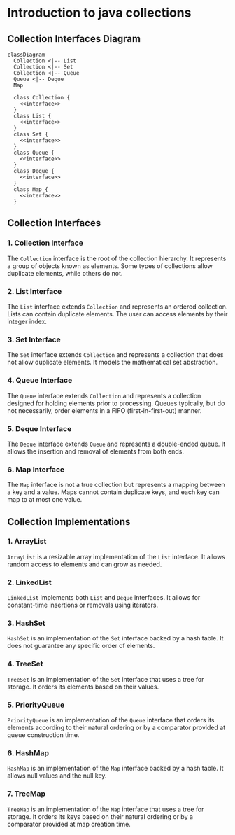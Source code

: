 # Introduction to java collections
## Collection Interfaces Diagram

```mermaid
classDiagram
  Collection <|-- List
  Collection <|-- Set
  Collection <|-- Queue
  Queue <|-- Deque
  Map

  class Collection {
    <<interface>>
  }
  class List {
    <<interface>>
  }
  class Set {
    <<interface>>
  }
  class Queue {
    <<interface>>
  }
  class Deque {
    <<interface>>
  }
  class Map {
    <<interface>>
  }
```

## Collection Interfaces

### 1. Collection Interface
The `Collection` interface is the root of the collection hierarchy. It represents a group of objects known as elements. Some types of collections allow duplicate elements, while others do not.

### 2. List Interface
The `List` interface extends `Collection` and represents an ordered collection. Lists can contain duplicate elements. The user can access elements by their integer index.

### 3. Set Interface
The `Set` interface extends `Collection` and represents a collection that does not allow duplicate elements. It models the mathematical set abstraction.

### 4. Queue Interface
The `Queue` interface extends `Collection` and represents a collection designed for holding elements prior to processing. Queues typically, but do not necessarily, order elements in a FIFO (first-in-first-out) manner.

### 5. Deque Interface
The `Deque` interface extends `Queue` and represents a double-ended queue. It allows the insertion and removal of elements from both ends.

### 6. Map Interface
The `Map` interface is not a true collection but represents a mapping between a key and a value. Maps cannot contain duplicate keys, and each key can map to at most one value.

## Collection Implementations

### 1. ArrayList
`ArrayList` is a resizable array implementation of the `List` interface. It allows random access to elements and can grow as needed.

### 2. LinkedList
`LinkedList` implements both `List` and `Deque` interfaces. It allows for constant-time insertions or removals using iterators.

### 3. HashSet
`HashSet` is an implementation of the `Set` interface backed by a hash table. It does not guarantee any specific order of elements.

### 4. TreeSet
`TreeSet` is an implementation of the `Set` interface that uses a tree for storage. It orders its elements based on their values.

### 5. PriorityQueue
`PriorityQueue` is an implementation of the `Queue` interface that orders its elements according to their natural ordering or by a comparator provided at queue construction time.

### 6. HashMap
`HashMap` is an implementation of the `Map` interface backed by a hash table. It allows null values and the null key.

### 7. TreeMap
`TreeMap` is an implementation of the `Map` interface that uses a tree for storage. It orders its keys based on their natural ordering or by a comparator provided at map creation time.
